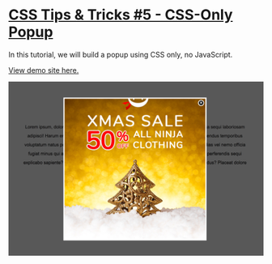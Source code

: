 # [CSS Tips & Tricks #5 - CSS-Only Popup](https://www.youtube.com/watch?v=6Xfkr9n3LSA)

In this tutorial, we will build a popup using CSS only, no JavaScript.

[View demo site here.](https://webdevtuts.github.io/css_only_popup/)

![Preview](screenshot.png)

